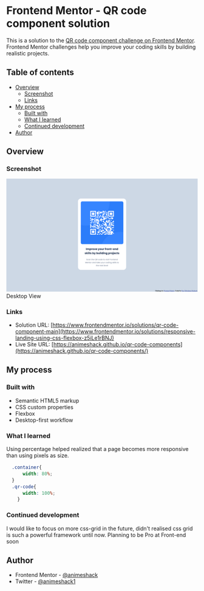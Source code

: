 # Frontend Mentor - QR code component solution

This is a solution to the [QR code component challenge on Frontend Mentor](https://www.frontendmentor.io/challenges/qr-code-component-iux_sIO_H). Frontend Mentor challenges help you improve your coding skills by building realistic projects. 

## Table of contents

- [Overview](#overview)
  - [Screenshot](#screenshot)
  - [Links](#links)
- [My process](#my-process)
  - [Built with](#built-with)
  - [What I learned](#what-i-learned)
  - [Continued development](#continued-development)
- [Author](#author)
## Overview

### Screenshot

![](./images/Screenshot%202023-05-21%20at%2000-28-59%20Frontend%20Mentor%20QR%20code%20component.png)
Desktop View


### Links

- Solution URL: [https://www.frontendmentor.io/solutions/qr-code-component-main](https://www.frontendmentor.io/solutions/responsive-landing-using-css-flexbox-z5iLe1rBNJ)
- Live Site URL: [https://animeshack.github.io/qr-code-components](https://animeshack.github.io/qr-code-components/)

## My process

### Built with

- Semantic HTML5 markup
- CSS custom properties
- Flexbox
- Desktop-first workflow

### What I learned
Using percentage helped realized that a page becomes more responsive than using pixels as size.

```css
  .container{
      width: 80%;
  }   
  .qr-code{
      width: 100%;
    }
```

### Continued development

I would like to focus on more css-grid in the future, didn't realised css grid is such a powerful framework until now. Planning to be Pro at Front-end soon

## Author

- Frontend Mentor - [@animeshack](https://www.frontendmentor.io/profile/animeshack)
- Twitter - [@animeshack1](https://www.twitter.com/animeshack1)

